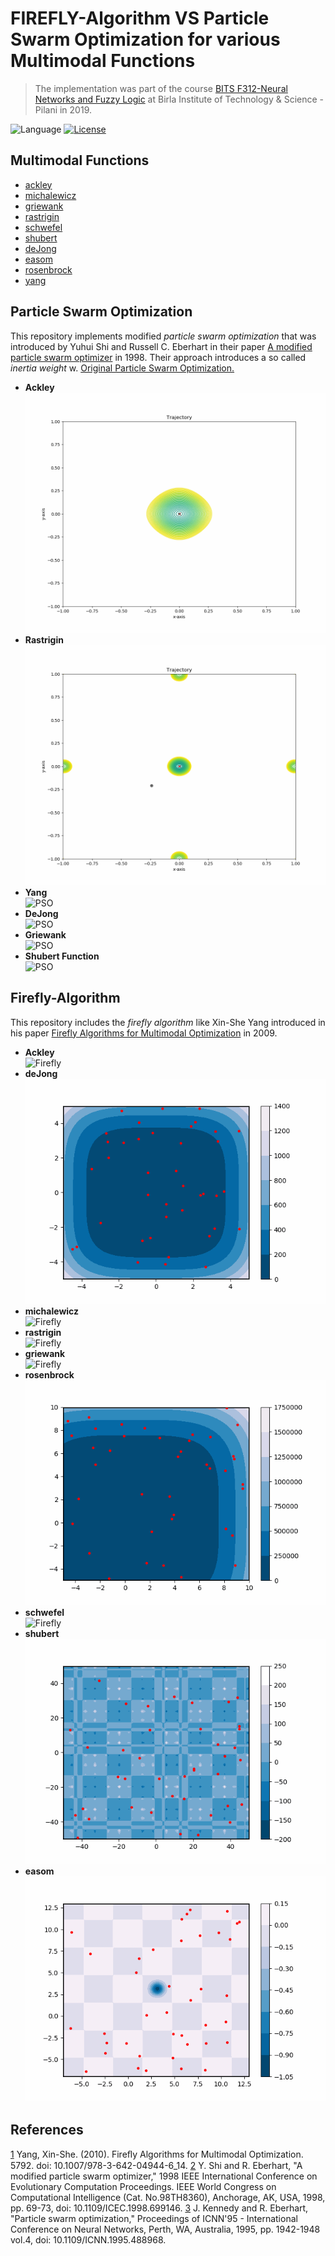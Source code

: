 # FIREFLY-Algorithm VS Particle Swarm Optimization for various Multimodal Functions

>The implementation was part of the course [BITS F312-Neural Networks and Fuzzy Logic](https://sacbitspilani.files.wordpress.com/2018/07/bits-f312-neural-networkds-and-fuzzy-logic1.pdf) at Birla Institute of Technology & Science - Pilani in 2019.

![Language](https://img.shields.io/badge/language-Python-blue.svg)
[![License](https://img.shields.io/github/license/day8/re-frame.svg)](license.md)

## Multimodal Functions

* [ackley](https://www.sfu.ca/~ssurjano/ackley.html)
* [michalewicz](https://www.sfu.ca/~ssurjano/michal.html)
* [griewank](https://www.sfu.ca/~ssurjano/griewank.html)
* [rastrigin](https://www.sfu.ca/~ssurjano/rastr.html)
* [schwefel](https://www.sfu.ca/~ssurjano/schwef.html)
* [shubert](https://sfu.ca/~ssurjano/shubert.html)
* [deJong](https://www.sfu.ca/~ssurjano/dejong5.html)
* [easom](https://www.sfu.ca/~ssurjano/easom.html)
* [rosenbrock](https://www.sfu.ca/~ssurjano/rosen.html)
* [yang](https://sfu.ca/~ssurjano/shubert.html)

## Particle Swarm Optimization

This repository implements modified _particle swarm optimization_ that was introduced by Yuhui Shi and Russell C. Eberhart in their paper [A modified particle swarm optimizer](https://ieeexplore.ieee.org/document/699146) in 1998. Their approach introduces a so called _inertia weight_ w. [Original Particle Swarm Optimization.](https://ieeexplore.ieee.org/document/488968)

* **Ackley**</br>
![PSO](assets/PSO2D_ackley.gif)</br>
* **Rastrigin**</br>
![PSO](assets/PSO2D_rastrigin.gif)</br>
* **Yang**</br>
![PSO](assets/PSO2D_yang.gif)</br>
* **DeJong**</br>
![PSO](assets/PSO2Ds_dejong.gif)</br>
* **Griewank**</br>
![PSO](assets/PSO2Ds_griewank.gif)</br>
* **Shubert Function**</br>
![PSO](assets/PSO2Ds_shubert.gif)</br>

## Firefly-Algorithm

This repository includes the _firefly algorithm_ like Xin-She Yang introduced in his paper [Firefly Algorithms for Multimodal Optimization](https://link.springer.com/chapter/10.1007%2F978-3-642-04944-6_14) in 2009.  

* **Ackley**</br>
![Firefly](assets/firefly_ackley.gif)</br>
* **deJong**</br>
![Firefly](assets/firefly_dejong.gif)</br>
* **michalewicz**</br>
![Firefly](assets/firefly_michalewicz.gif)</br>
* **rastrigin**</br>
![Firefly](assets/firefly_rastrigin.gif)</br>
* **griewank**</br>
![Firefly](assets/firefly_griewank.gif)</br>
* **rosenbrock**</br>
![Firefly](assets/firefly_rosenbrock.gif)</br>
* **schwefel**</br>
![Firefly](assets/firefly_schwefel.gif)</br>
* **shubert**</br>
![Firefly](assets/firefly_shubert.gif)</br>
* **easom**</br>
![Firefly](assets/firefly_easom.gif)</br>

## References

[1](https://github.com/DavidAnson/markdownlint/blob/v0.20.2/doc/Rules.md#md033)
Yang, Xin-She. (2010). Fireﬂy Algorithms for Multimodal Optimization. 5792. doi: 10.1007/978-3-642-04944-6_14.
[2](https://ieeexplore.ieee.org/document/699146)
Y. Shi and R. Eberhart, "A modified particle swarm optimizer," 1998 IEEE International Conference on Evolutionary Computation Proceedings. IEEE World Congress on Computational Intelligence (Cat. No.98TH8360), Anchorage, AK, USA, 1998, pp. 69-73, doi: 10.1109/ICEC.1998.699146.
[3](https://ieeexplore.ieee.org/document/488968)
J. Kennedy and R. Eberhart, "Particle swarm optimization," Proceedings of ICNN'95 - International Conference on Neural Networks, Perth, WA, Australia, 1995, pp. 1942-1948 vol.4, doi: 10.1109/ICNN.1995.488968.
